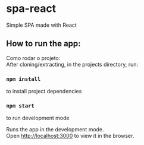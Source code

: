 # spa-react
Simple SPA made with React

## How to run the app:
Como rodar o projeto:
\
After cloning/extracting, in the projects directory, run:

### `npm install`
to install project dependencies

### `npm start`
to run development mode

Runs the app in the development mode.\
Open [http://localhost:3000](http://localhost:3000) to view it in the browser.

